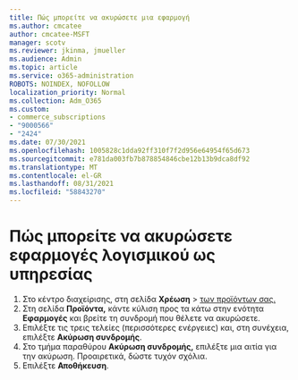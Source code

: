 ```yaml
---
title: Πώς μπορείτε να ακυρώσετε μια εφαρμογή
ms.author: cmcatee
author: cmcatee-MSFT
manager: scotv
ms.reviewer: jkinma, jmueller
ms.audience: Admin
ms.topic: article
ms.service: o365-administration
ROBOTS: NOINDEX, NOFOLLOW
localization_priority: Normal
ms.collection: Adm_O365
ms.custom:
- commerce_subscriptions
- "9000566"
- "2424"
ms.date: 07/30/2021
ms.openlocfilehash: 1005828c1dda92ff310f7f2d956e64954f65d673
ms.sourcegitcommit: e781da003fb7b878854846cbe12b13b9dca8df92
ms.translationtype: MT
ms.contentlocale: el-GR
ms.lasthandoff: 08/31/2021
ms.locfileid: "58843270"
---
```

# <a name="how-to-cancel-software-as-a-service-apps"></a>Πώς μπορείτε να ακυρώσετε εφαρμογές λογισμικού ως υπηρεσίας

1. Στο κέντρο διαχείρισης, στη σελίδα **Χρέωση**  >  [των προϊόντων σας.](https://go.microsoft.com/fwlink/p/?linkid=842054)
2. Στη σελίδα **Προϊόντα,** κάντε κύλιση προς τα κάτω στην ενότητα **Εφαρμογές** και βρείτε τη συνδρομή που θέλετε να ακυρώσετε. 
3. Επιλέξτε τις τρεις τελείες (περισσότερες ενέργειες) και, στη συνέχεια, επιλέξτε **Ακύρωση συνδρομής**.
4. Στο τμήμα παραθύρου **Ακύρωση συνδρομής,** επιλέξτε μια αιτία για την ακύρωση. Προαιρετικά, δώστε τυχόν σχόλια.
5. Επιλέξτε **Αποθήκευση**.